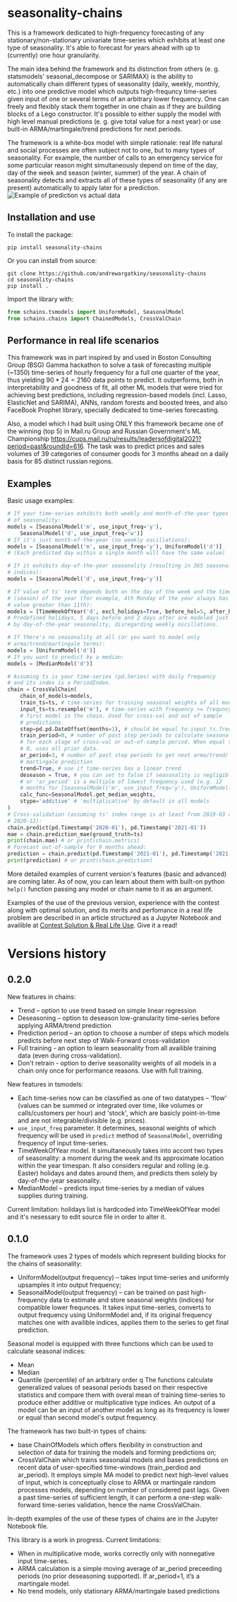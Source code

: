# seasonality-chains
This is a framework dedicated to high-frequency forecasting of any stationary/non-stationary univariate time-series which exhibits at least one type of seasonality. It's able to forecast for years ahead with up to (currently) one hour granularity. 

The main idea behind the framework and its distinction from others (e. g. statsmodels' seasonal_decompose or SARIMAX) is the ability to automatically chain different types of seasonality (daily, weekly, monthly, etc.) into one predictive model which outputs high-frequncy time-series given input of one or several terms of an arbitrary lower frequency. One can freely and flexibly stack them together in one chain as if they are building blocks of a Lego constructor. It's possible to either supply the model with high level manual predictions (e. g. give total value for a next year) or use built-in ARMA/martingale/trend predictions for next periods. 

The framework is a white-box model with simple rationale: real life natural and social processes are often subject not to one, but to many types of seasonality. For example, the number of calls to an emergency service for some particular reason might simultaneously depend on time of the day, day of the week and season (winter, summer) of the year. A chain of seasonality detects and extracts all of these types of seasonality (if any are present) automatically to apply later for a prediction.
![Example of prediction vs actual data](predicted.png)

## Installation and use
To install the package:

```
pip install seasonality-chains
```

Or you can install from source:

```
git clone https://github.com/andrewargatkiny/seasonality-chains
cd seasonality-chains
pip install .
```

Import the library with:
```python
from schains.tsmodels import UniformModel, SeasonalModel
from schains.chains import ChainedModels, CrossValChain
```

## Performance in real life scenarios
This framework was in part inspired by and used in Boston Consulting Group (BSG) Gamma hackathon to solve a task of forecasting multiple (~1350) time-series of hourly frequency for a full one quarter of the year, thus yielding $90*24=2160$ data points to predict. It outperforms, both in interpretability and goodness of fit, all other ML models that were tried for achieving best predictions, including regression-based models (incl. Lasso, ElasticNet and SARIMA), ANNs, random forests and boosted trees, and also FaceBook Prophet library, specially dedicated to time-series forecasting.

Also, a model which I had built using ONLY this framework became one of the winning (top 5) in Mail.ru Group and Russian Government's ML Championship https://cups.mail.ru/ru/results/leadersofdigital2021?period=past&roundId=616. The task was to predict prices and sales volumes of 39 categories of consumer goods for 3 months ahead on a daily basis for 85 distinct russian regions. 

## Examples
Basic usage examples:

```python
# If your time-series exhibits both weekly and month-of-the-year types
# of seasonality:
models = [SeasonalModel('m', use_input_freq='y'),
    SeasonalModel('d', use_input_freq='w')]
# If it's just month-of-the-year (no weekly oscillations):
models = [SeasonalModel('m', use_input_freq='y'), UniformModel('d')]
# (Each predicted day within a single month will have the same value)

# If it exhibits day-of-the-year seasonality (resulting in 365 seasonal
# indices):
models = [SeasonalModel('d', use_input_freq='y')]

# If value of ts' term depends both on the day of the week and the time
# (season) of the year (for example, 4th Monday of the year always has
# value greater than 11th):
models = [TimeWeekOfYear('d', excl_holidays=True, before_hol=5, after_hol=2)]
# Predefined holidays, 5 days before and 2 days after are modeled just
# by day-of-the-year seasonality, disregarding weekly oscillations.

# If there's no seasonality at all (or you want to model only 
# arma/trend/martingale terms):
models = [UniformModel('d')]
# If you want to predict by a median:
models = [MedianModel('d')]

# Assuming ts is your time-series (pd.Series) with daily frequency
# and its index is a PeriodIndex.
chain = CrossValChain(
    chain_of_models=models, 
    train_ts=ts, # time-series for training seasonal weights of all models
    input_ts=ts.resample('m'), # time-series with frequency >= frequncy of
    # first model in the chain. Used for cross-val and out of sample 
    # predictions.
    step=pd.pd.DateOffset(months=1), # should be equal to input_ts.freq
    train_period=0, # number of past step periods to calculate seasonality
    # for each stage of cross-val or out-of-sample period. When equal to 
    # 0, uses all prior data.
    ar_period=3, # number of past step periods to get next arma/trend/
    # martingale prediction
    trend=True, # use if time-series has a linear trend
    deseason = True, # you can set to false if seasonality is negligible
    # or 'ar_period' is a multiple of lowest frequency used (e.g. 12 
    # months for [SeasonalModel('m', use_input_freq='y'), UniformModel('d')].
    calc_func=SeasonalModel.get_median_weights,
    stype='additive' # 'multiplicative' by default in all models
)
# Cross-validation (assuming ts' index range is at least from 2019-03 and till 
# 2020-12):
chain.predict(pd.Timestamp('2020-01'), pd.Timestamp('2021-01'))
mae = chain.prediction_mae(ground_truth=ts)
print(chain.mae) # or print(chain.metrics)
# Forecast out-of-sample for 9 months ahead:
prediction = chain.predict(pd.Timestamp('2021-01'), pd.Timestamp('2021-10'))
print(prediction) # or print(chain.prediction)
```
More detailed examples of current version's features (basic and advanced) are coming later. As of now, you can learn about them with built-on python `help()` function passing any model or chain name to it as an argument.

Examples of the use of the previous version, experience with the contest along with optimal solution, and its merits and perfomance in a real life problem are described in an article structured as a Jupyter Notebook and availible at [Contest Solution & Real Life Use](https://nbviewer.jupyter.org/github/andrewargatkiny/seasonality-chains/blob/master/Contest%20Solution%20%26%20Real%20Life%20Use.ipynb). 
Give it a read!

# Versions history

## 0.2.0
New features in chains:
* Trend – option to use trend based on simple linear regression
* Deseasoning – option to deseason low-granularity time-series before applying ARMA/trend prediction
* Prediction period – an option to choose a number of steps which models predicts before next step of Walk-Forward cross-validation
* Full training - an option to learn seasonality from all availible training data (even during cross-validation).
* Don't retrain - option to derive seasonality weights of all models in a chain only once for performance reasons. Use with full training.

New features in tsmodels:
* Each time-series now can be classified as one of two datatypes – 'flow' (values can be summed or integrated over time, like volumes or calls/customers per hour) and 'stock', which are basicly point-in-time and are not integrable/divisible (e.g. prices).
* `use_input_freq` parameter. It determines, seasonal weights of which frequency will be used in `predict` method of `SeasonalModel`, overriding frequency of input time-series.
* TimeWeekOfYear model. It simultaneously takes into accont two types of seasonality: a moment during the week and its approximate location within the year timespan. It also considers regular and rolling (e.g. Easter) holidays and dates around them, and predicts them solely by day-of-the-year seasonality.
* MedianModel – predicts input time-series by a median of values supplies during training.

Current limitation: holidays list is hardcoded into TimeWeekOfYear model and it's nesessary to edit source file in order to alter it.

## 0.1.0
The framework uses 2 types of models which represent building blocks for the chains of seasonality:
* UniformModel(output frequency) – takes input time-series and uniformly upsamples it into output frequency;
* SeasonalModel(output frequency) – can be trained on past high-frequency data to estimate and store seasonal weights (indices) for compatible lower frequnces. It takes input time-series, converts to output frequency using UniformModel and, if its original frequency matches one with availible indices, applies them to the series to get final prediction.

Seasonal model is equipped with three functions which can be used to calculate seasonal indices:
* Mean
* Median
* Quantile (percentile) of an arbitrary order q
The functions calculate generalized values of seasonal periods based on their respective statistics and compare them with overal mean of training time-series to produce either additive or multiplicative type indices.
An output of a model can be an input of another model as long as its frequency is lower or equal than second model's output frequency.

The framework has two built-in types of chains:
* base ChainOfModels which offers flexibility in construction and selection of data for training the models and forming predictions on;
* CrossValChain which trains seasonalal models and bases predictions on recent data of user-specified time-windows (train_perdiod and ar_period). It employs simple MA model to predict next high-level values of input, which is conceptually close to ARMA or martingale random processes models, depending on number of considered past lags. Given a past time-series of sufficient length, it can perform a one-step walk-forward time-series validation, hence the name CrossValChain.

In-depth examples of the use of these types of chains are in the Jupyter Notebook file.

This library is a work in progress. Current limitations:
* When in multiplicative mode, works correctly only with nonnegative input time-series.
* ARMA calculation is a simple moving average of ar_period preceeding periods (no prior deseasoning supported). If ar_period=1, it’s a martingale model.
* No trend models, only stationary ARMA/martingale based predictions

